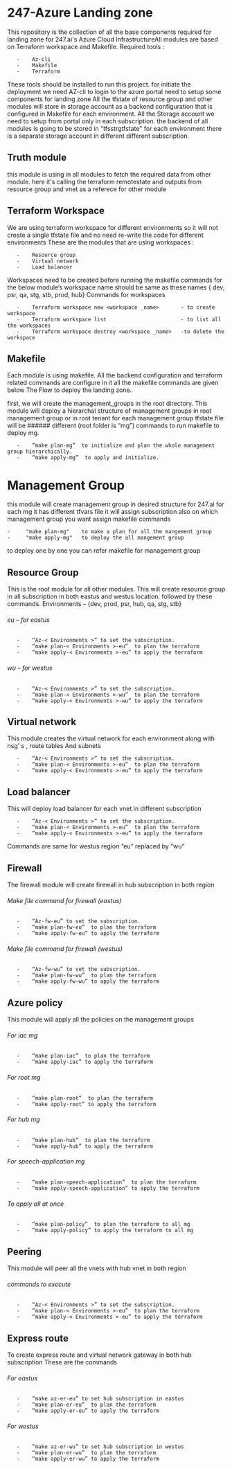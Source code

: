 # **247-Azure Landing zone**

This repository is the collection of all the base components required for landing zone for 247.ai's Azure Cloud InfrastructureAll modules are based on Terraform workspace and Makefile.
Required tools :

       -    Az-cli
       -    Makefile
       -    Terraform

These tools should be installed to run this project.
for initiate the deployment we need AZ-cli to login to the azure portal need to setup some components for landing zone
All the tfstate of resource group and other modules will store in storage account as a backend configuration that is configured in Makefile for each environment. All the Storage account we need to setup from portal only in each subscription. the backend of all modules is going to be stored in "tfsstrg<environment>tfstate" for each environment there is a separate storage account in different different subscription.

## **Truth module**

this module is using in all modules to fetch the required data from other module. here it's calling the terraform remotestate and outputs from resource group and vnet as a referece for other module

## **Terraform Workspace**

We are using terraform workspace for different environments so it will not create a single tfstate file and no need re-write the code for different environments
These are the modules that are using workspaces :

       -    Resource group
       -    Virtual network
       -    Load balancer

Workspaces need to be created before running the makefile commands for the below module’s workspace name should be same as these names { dev, psr, qa, stg, stb, prod, hub}
Commands for workspaces

       -    Terraform workspace new <workspace _name>       - to create workspace
       -    Terraform workspace list                        - to list all the workspaces
       -    Terraform workspace destroy <workspace _name>   -to delete the workspace

## **Makefile**

Each module is using makefile. All the backend configuration and terraform related commands are configure in it all the makefile commands are given below The Flow to deploy the landing zone.

first, we will create the management_groups in the root directory.
This module will deploy a hierarchal structure of management groups in root management group or in root tenant for each management group tfstate file will be ###### different (root folder is “mg”)
commands to run makefile to deploy mg.

       -    “make plan-mg”  to initialize and plan the whole management group hierarchically.
       -    “make apply-mg”  to apply and initialize.

# Management Group

this module will create management group in desired structure for 247.ai for each mg it has different tfvars file it will assign subscription also on which management group you want assign
makefile commands

    -     "make plan-mg"    to make a plan for all the mangement group
    -     "make apply-mg"   to deploy the all mangement group

to deploy one by one you can refer makefile for management group

## **Resource Group**

This is the root module for all other modules. This will create resource group in all subscription in both eastus and westus location. followed by these commands.
Environments – {dev, prod, psr, hub, qa, stg, stb}

###### eu – for eastus

       -	“Az-< Environments >” to set the subscription.
       -	“make plan-< Environments >-eu”  to plan the terraform
       -	“make apply-< Environments >-eu” to apply the terraform

###### wu – for westus

       -	“Az-< Environments >” to set the subscription.
       -	“make plan-< Environments >-wu”  to plan the terraform
       -	“make apply-< Environments >-wu” to apply the terraform

## **Virtual network**

This module creates the virtual network for each environment along with nsg’ s , route tables
And subnets

       -    “Az-< Environments >” to set the subscription.
       -	“make plan-< Environments >-eu”  to plan the terraform
       -	“make apply-< Environments >-eu” to apply the terraform

## **Load balancer**

This will deploy load balancer for each vnet in different subscription

       -	“Az-< Environments >” to set the subscription.
       -	“make plan-< Environments >-eu”  to plan the terraform
       -	“make apply-< Environments >-eu” to apply the terraform

Commands are same for westus region “eu” replaced by “wu”

## **Firewall**

The firewall module will create firewall in hub subscription in both region

###### Make file command for firewall (eastus)

       -	“Az-fw-eu” to set the subscription.
       -	“make plan-fw-eu”  to plan the terraform
       -	“make apply-fw-eu” to apply the terraform

###### Make file command for firewall (westus)

       -	“Az-fw-wu” to set the subscription.
       -	“make plan-fw-wu”  to plan the terraform
       -	“make apply-fw-wu” to apply the terraform

## **Azure policy**

This module will apply all the policies on the management groups

###### For iac mg

       -	“make plan-iac”  to plan the terraform
       -	“make apply-iac” to apply the terraform

###### For root mg

       -	“make plan-root”  to plan the terraform
       -	“make apply-root” to apply the terraform

###### For hub mg

       -	“make plan-hub”  to plan the terraform
       -	“make apply-hub” to apply the terraform

###### For speech-application mg

       -	“make plan-speech-application”  to plan the terraform
       -	“make apply-speech-application” to apply the terraform

###### To apply all at once

       -	“make plan-policy”  to plan the terraform to all mg
       -	“make apply-policy” to apply the terraform to all mg

## **Peering**

This module will peer all the vnets with hub vnet in both region

###### commands to execute

       -    “Az-< Environments >” to set the subscription.
       -	“make plan-< Environments >-eu”  to plan the terraform
       -	“make apply-< Environments >-eu” to apply the terraform

## **Express route**

To create express route and virtual network gateway in both hub subscription
These are the commands

###### For eastus

       -	“make az-er-eu” to set hub subscription in eastus
       -	“make plan-er-eu”  to plan the terraform
       -	“make apply-er-eu” to apply the terraform

###### For westus

       -	“make az-er-wu” to set hub subscription in westus
       -	“make plan-er-wu”  to plan the terraform
       -	“make apply-er-wu” to apply the terraform
